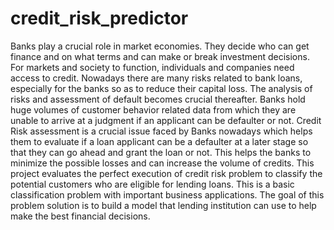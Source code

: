# credit_risk_predictor
Banks play a crucial role in market economies. They decide who can get finance and on what terms and can make or break investment decisions. For markets and society to function, individuals and companies need access to credit. Nowadays there are many risks related to bank loans, especially for the banks so as to reduce their capital loss. The analysis of risks and assessment of default becomes crucial thereafter. Banks hold huge volumes of customer behavior related data from which they are unable to arrive at a judgment if an applicant can be defaulter or not. Credit Risk assessment is a crucial issue faced by Banks nowadays which helps them to evaluate if a loan applicant can be a defaulter at a later stage so that they can go ahead and grant the loan or not. This helps the banks to minimize the possible losses and can increase the volume of credits. This project evaluates the perfect execution of credit risk problem to classify the potential customers who are eligible for lending loans. This is a basic classification problem with important business applications. The goal of this problem solution is to build a model that lending institution can use to help make the best financial decisions. 
